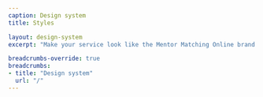 ```yaml
---
caption: Design system
title: Styles

layout: design-system
excerpt: "Make your service look like the Mentor Matching Online brand with guides for applying layout, typography, colour and images."

breadcrumbs-override: true
breadcrumbs:
- title: "Design system"
  url: "/"
---
```


